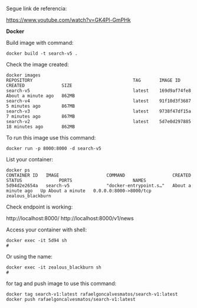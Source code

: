 Segue link de referencia:

https://www.youtube.com/watch?v=GK4Pl-GmPHk

**Docker**

Build image with command:

```
docker build -t search-v5 .
```

Check the image created:

```
docker images
REPOSITORY                                      TAG       IMAGE ID       CREATED              SIZE
search-v5                                       latest    169d9af74fe8   About a minute ago   862MB
search-v4                                       latest    91f10d3f3687   5 minutes ago        867MB
search-v3                                       latest    9738f47df15a   7 minutes ago        867MB
search-v2                                       latest    5d7e0d297885   18 minutes ago       862MB
```

To run this image use this command:

```
docker run -p 8000:8000 -d search-v5
```

List your container:

```
docker ps
CONTAINER ID   IMAGE                  COMMAND                  CREATED              STATUS              PORTS                       NAMES
5d94d2e2654a   search-v5              "docker-entrypoint.s…"   About a minute ago   Up About a minute   0.0.0.0:8000->8000/tcp      zealous_blackburn
```

Check endpoint is working:

http://localhost:8000/
http://localhost:8000/v1/news

Access your container with shell:

```
docker exec -it 5d94 sh
# 
```

Or using the name:

```
docker exec -it zealous_blackburn sh
# 
```

for tag and push image to use this command:

```
docker tag search-v1:latest rafaelgoncalvesmatos/search-v1:latest
docker push rafaelgoncalvesmatos/search-v1:latest
```
